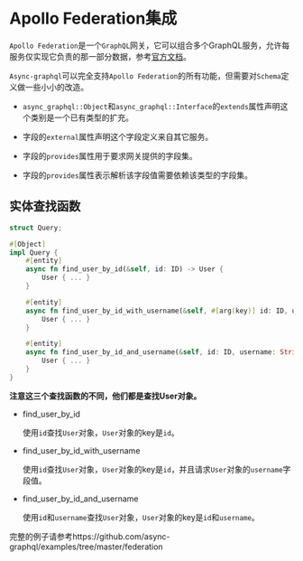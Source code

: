 # Apollo Federation集成
 
`Apollo Federation`是一个`GraphQL`网关，它可以组合多个GraphQL服务，允许每服务仅实现它负责的那一部分数据，参考[官方文档](https://www.apollographql.com/docs/apollo-server/federation/introduction)。

`Async-graphql`可以完全支持`Apollo Federation`的所有功能，但需要对`Schema`定义做一些小小的改造。

- `async_graphql::Object`和`async_graphql::Interface`的`extends`属性声明这个类别是一个已有类型的扩充。

- 字段的`external`属性声明这个字段定义来自其它服务。

- 字段的`provides`属性用于要求网关提供的字段集。

- 字段的`provides`属性表示解析该字段值需要依赖该类型的字段集。

## 实体查找函数

```rust
struct Query;

#[Object]
impl Query {
    #[entity]
    async fn find_user_by_id(&self, id: ID) -> User {
        User { ... }
    }

    #[entity]
    async fn find_user_by_id_with_username(&self, #[arg(key)] id: ID, username: String) -> User {
        User { ... }
    }

    #[entity]
    async fn find_user_by_id_and_username(&self, id: ID, username: String) -> User {
        User { ... }
    }
}
```

**注意这三个查找函数的不同，他们都是查找User对象。**

- find_user_by_id

    使用`id`查找`User`对象，`User`对象的key是`id`。

- find_user_by_id_with_username

    使用`id`查找`User`对象，`User`对象的key是`id`，并且请求`User`对象的`username`字段值。

- find_user_by_id_and_username

    使用`id`和`username`查找`User`对象，`User`对象的key是`id`和`username`。

完整的例子请参考https://github.com/async-graphql/examples/tree/master/federation
